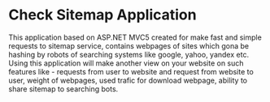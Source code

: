 # Check Sitemap Application
This application based on ASP.NET MVC5 created for make fast and simple requests to sitemap service, contains webpages of sites which gona be hashing by robots of searching systems like google, yahoo, yandex etc.
Using this application will make another view on your website on such features like - requests from user to website and request from website to user, weight of webpages, used trafic for download webpage, ability to share sitemap to searching bots.
